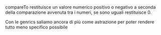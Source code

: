 compareTo restituisce un valore numerico positivo o negativo a seconda della comparazione avvenuta tra i numeri, se sono uguali restituisce 0.

Con le genrics saliamo ancora di più come astrazione per poter rendere tutto meno specifico possibile